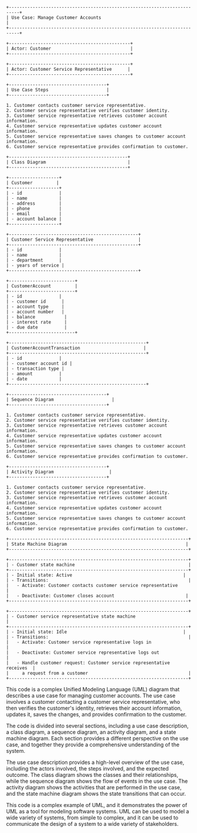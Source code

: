 ```
+--------------------------------------------------------------------------+
| Use Case: Manage Customer Accounts                                    |
+--------------------------------------------------------------------------+

+----------------------------------------------+
| Actor: Customer                              |
+----------------------------------------------+

+----------------------------------------------+
| Actor: Customer Service Representative      |
+----------------------------------------------+

+-------------------------------------+
| Use Case Steps                      |
+-------------------------------------+

1. Customer contacts customer service representative.
2. Customer service representative verifies customer identity.
3. Customer service representative retrieves customer account information.
4. Customer service representative updates customer account information.
5. Customer service representative saves changes to customer account information.
6. Customer service representative provides confirmation to customer.

+---------------------------------------------+
| Class Diagram                               |
+---------------------------------------------+

+-------------------+
| Customer         |
+-------------------+
| - id              |
| - name            |
| - address         |
| - phone           |
| - email           |
| - account balance |
+-------------------+

+-------------------------------------------------+
| Customer Service Representative                 |
+-------------------------------------------------+
| - id              |
| - name            |
| - department      |
| - years of service |
+-------------------------------------------------+

+-------------------------+
| CustomerAccount         |
+-------------------------+
| - id              |
| - customer id      |
| - account type     |
| - account number   |
| - balance           |
| - interest rate     |
| - due date          |
+-------------------------+

+----------------------------------------------------+
| CustomerAccountTransaction                        |
+----------------------------------------------------+
| - id              |
| - customer account id |
| - transaction type |
| - amount          |
| - date            |
+----------------------------------------------------+

+-------------------------------------+
| Sequence Diagram                      |
+-------------------------------------+

1. Customer contacts customer service representative.
2. Customer service representative verifies customer identity.
3. Customer service representative retrieves customer account information.
4. Customer service representative updates customer account information.
5. Customer service representative saves changes to customer account information.
6. Customer service representative provides confirmation to customer.

+-------------------------------------+
| Activity Diagram                     |
+-------------------------------------+

1. Customer contacts customer service representative.
2. Customer service representative verifies customer identity.
3. Customer service representative retrieves customer account information.
4. Customer service representative updates customer account information.
5. Customer service representative saves changes to customer account information.
6. Customer service representative provides confirmation to customer.

+--------------------------------------------------------------------+
| State Machine Diagram                                             |
+--------------------------------------------------------------------+

+--------------------------------------------------------------------+
| - Customer state machine                                           |
+--------------------------------------------------------------------+
| - Initial state: Active                                          |
| - Transitions:                                                     |
|   - Activate: Customer contacts customer service representative       |
|   - Deactivate: Customer closes account                           |
+--------------------------------------------------------------------+

+--------------------------------------------------------------------+
| - Customer service representative state machine                      |
+--------------------------------------------------------------------+
| - Initial state: Idle                                            |
| - Transitions:                                                     |
|   - Activate: Customer service representative logs in                |
|   - Deactivate: Customer service representative logs out              |
|   - Handle customer request: Customer service representative receives  |
|     a request from a customer                                      |
+--------------------------------------------------------------------+
```

This code is a complex Unified Modeling Language (UML) diagram that describes a use case for managing customer accounts. The use case involves a customer contacting a customer service representative, who then verifies the customer's identity, retrieves their account information, updates it, saves the changes, and provides confirmation to the customer.

The code is divided into several sections, including a use case description, a class diagram, a sequence diagram, an activity diagram, and a state machine diagram. Each section provides a different perspective on the use case, and together they provide a comprehensive understanding of the system.

The use case description provides a high-level overview of the use case, including the actors involved, the steps involved, and the expected outcome. The class diagram shows the classes and their relationships, while the sequence diagram shows the flow of events in the use case. The activity diagram shows the activities that are performed in the use case, and the state machine diagram shows the state transitions that can occur.

This code is a complex example of UML, and it demonstrates the power of UML as a tool for modeling software systems. UML can be used to model a wide variety of systems, from simple to complex, and it can be used to communicate the design of a system to a wide variety of stakeholders.